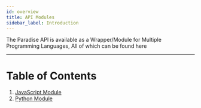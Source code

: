 ```yaml
---
id: overview
title: API Modules
sidebar_label: Introduction
---
```


The Paradise API is available as a Wrapper/Module for Multiple Programming Languages, All of which can be found here

----

# Table of Contents
1. [JavaScript Module](./javascript/paradiseapi-js.mdx)
2. [Python Module](./python/paradiseapi-py.mdx)
